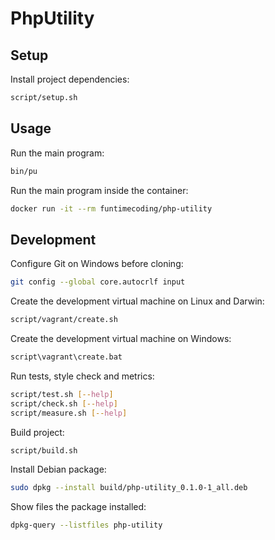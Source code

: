 # PhpUtility

## Setup

Install project dependencies:

```sh
script/setup.sh
```


## Usage

Run the main program:

```sh
bin/pu
```

Run the main program inside the container:

```sh
docker run -it --rm funtimecoding/php-utility
```


## Development

Configure Git on Windows before cloning:

```sh
git config --global core.autocrlf input
```

Create the development virtual machine on Linux and Darwin:

```sh
script/vagrant/create.sh
```

Create the development virtual machine on Windows:

```bat
script\vagrant\create.bat
```

Run tests, style check and metrics:

```sh
script/test.sh [--help]
script/check.sh [--help]
script/measure.sh [--help]
```

Build project:

```sh
script/build.sh
```

Install Debian package:

```sh
sudo dpkg --install build/php-utility_0.1.0-1_all.deb
```

Show files the package installed:

```sh
dpkg-query --listfiles php-utility
```
